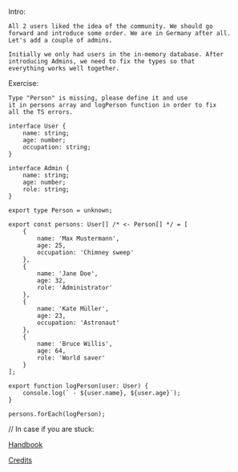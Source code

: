 Intro:

    All 2 users liked the idea of the community. We should go
    forward and introduce some order. We are in Germany after all.
    Let's add a couple of admins.

    Initially we only had users in the in-memory database. After
    introducing Admins, we need to fix the types so that
    everything works well together.

Exercise:

    Type "Person" is missing, please define it and use
    it in persons array and logPerson function in order to fix
    all the TS errors.
    
```
interface User {
    name: string;
    age: number;
    occupation: string;
}

interface Admin {
    name: string;
    age: number;
    role: string;
}

export type Person = unknown;

export const persons: User[] /* <- Person[] */ = [
    {
        name: 'Max Mustermann',
        age: 25,
        occupation: 'Chimney sweep'
    },
    {
        name: 'Jane Doe',
        age: 32,
        role: 'Administrator'
    },
    {
        name: 'Kate Müller',
        age: 23,
        occupation: 'Astronaut'
    },
    {
        name: 'Bruce Willis',
        age: 64,
        role: 'World saver'
    }
];

export function logPerson(user: User) {
    console.log(` - ${user.name}, ${user.age}`);
}

persons.forEach(logPerson);
```
// In case if you are stuck:

[Handbook](https://www.typescriptlang.org/docs/handbook/2/types-from-types.html)

[Credits](https://typescript-exercises.github.io/#exercise=2&file=%2Findex.ts)
